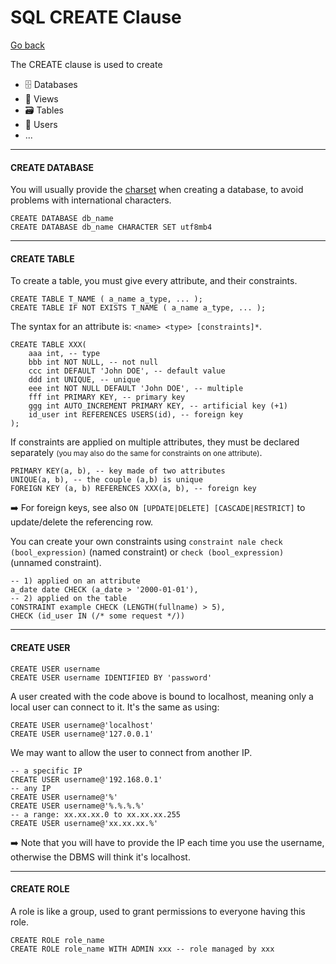 # SQL CREATE Clause

[Go back](../index.md#sql-clauses-)

<div class="row row-cols-lg-2"><div>

The CREATE clause is used to create

* 🗄️ Databases
* 📄 Views
* 🗃️ Tables
* 🧑 Users
* ...
</div><div>
</div></div>

<hr class="sep-both">

#### CREATE DATABASE

<div class="row row-cols-lg-2"><div>

You will usually provide the [charset](/tools-and-frameworks/knowledge/architecture/index.md#strings-) when creating a database, to avoid problems with international characters.

```sql!
CREATE DATABASE db_name 
CREATE DATABASE db_name CHARACTER SET utf8mb4
```
</div><div>
</div></div>

<hr class="sep-both">

#### CREATE TABLE

<div class="row row-cols-lg-2"><div>

To create a table, you must give every attribute, and their constraints.

```sql!
CREATE TABLE T_NAME ( a_name a_type, ... );
CREATE TABLE IF NOT EXISTS T_NAME ( a_name a_type, ... );
```

The syntax for an attribute is: `<name> <type> [constraints]*`.

```sql!
CREATE TABLE XXX(
    aaa int, -- type
    bbb int NOT NULL, -- not null
    ccc int DEFAULT 'John DOE', -- default value
    ddd int UNIQUE, -- unique
    eee int NOT NULL DEFAULT 'John DOE', -- multiple
    fff int PRIMARY KEY, -- primary key
    ggg int AUTO_INCREMENT PRIMARY KEY, -- artificial key (+1)
    id_user int REFERENCES USERS(id), -- foreign key
);
```
</div><div>

If constraints are applied on multiple attributes, they must be declared separately <small>(you may also do the same for constraints on one attribute)</small>.

```sql!
PRIMARY KEY(a, b), -- key made of two attributes
UNIQUE(a, b), -- the couple (a,b) is unique
FOREIGN KEY (a, b) REFERENCES XXX(a, b), -- foreign key
```

➡️ For foreign keys, see also `ON [UPDATE|DELETE] [CASCADE|RESTRICT]` to update/delete the referencing row.

You can create your own constraints using `constraint nale check (bool_expression)` (named constraint) or `check (bool_expression)` (unnamed constraint).

```sql!
-- 1) applied on an attribute
a_date date CHECK (a_date > '2000-01-01'),
-- 2) applied on the table
CONSTRAINT example CHECK (LENGTH(fullname) > 5),
CHECK (id_user IN (/* some request */))
```
</div></div>

<hr class="sep-both">

#### CREATE USER

<div class="row row-cols-lg-2"><div>

```sql!
CREATE USER username
CREATE USER username IDENTIFIED BY 'password'
```

A user created with the code above is bound to localhost, meaning only a local user can connect to it. It's the same as using:

```sql!
CREATE USER username@'localhost'
CREATE USER username@'127.0.0.1'
```
</div><div>

We may want to allow the user to connect from another IP.

```sql!
-- a specific IP
CREATE USER username@'192.168.0.1'
-- any IP
CREATE USER username@'%'
CREATE USER username@'%.%.%.%'
-- a range: xx.xx.xx.0 to xx.xx.xx.255
CREATE USER username@'xx.xx.xx.%'
```

➡️ Note that you will have to provide the IP each time you use the username, otherwise the DBMS will think it's localhost.
</div></div>

<hr class="sep-both">

#### CREATE ROLE

<div class="row row-cols-lg-2"><div>

A role is like a group, used to grant permissions to everyone having this role.

```sql!
CREATE ROLE role_name
CREATE ROLE role_name WITH ADMIN xxx -- role managed by xxx
```
</div><div>
</div></div>